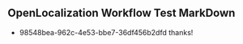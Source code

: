 ## OpenLocalization Workflow Test MarkDown
* 98548bea-962c-4e53-bbe7-36df456b2dfd thanks!

<!--HONumber=Oct16_HO3-->


